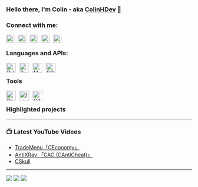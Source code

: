 ### Hello there, I'm Colin - aka [ColinHDev][github] 👋

### Connect with me:

[<img align="left" hspace="0" alt="ColinHDev | GitHub" width="22px" src="https://cdn.jsdelivr.net/npm/simple-icons@v3/icons/github.svg" />][github]
[<img align="left" hspace="10" alt="ColinHDev | Discord" width="22px" src="https://cdn.jsdelivr.net/npm/simple-icons@v3/icons/discord.svg" />][discord]
[<img align="left" hspace="0" alt="ColinHDev | Email" width="22px" src="https://cdn.jsdelivr.net/npm/simple-icons@6.7.0/icons/gmail.svg" />][email]
[<img align="left" hspace="10" alt="ColinHDev | YouTube" width="22px" src="https://cdn.jsdelivr.net/npm/simple-icons@v3/icons/youtube.svg" />][youtube]
[<img align="left" hspace="0" alt="ColinHDev | YouTube" width="22px" src="https://cdn.jsdelivr.net/npm/simple-icons@6.7.0/icons/reddit.svg" />][reddit]
<br/>

### Languages and APIs:

[<img align="left" hspace="0" alt="PHP" width="26px" height="26px" src="https://cdn.jsdelivr.net/npm/simple-icons@6.7.0/icons/php.svg" />](https://php.net)
[<img align="left" hspace="10" alt="PocketMine-MP" width="26px" src="https://images-eu.ssl-images-amazon.com/images/I/41vtkBOXeCL.png" />](https://pmmp.io)
[<img align="left" hspace="0" alt="MySQL" width="26px" height="26px" src="https://cdn.jsdelivr.net/npm/simple-icons@6.7.0/icons/mysql.svg" />](https://www.mysql.com)
[<img align="left" hspace="10" alt="SQLite" width="26px" height="26px" src="https://cdn.jsdelivr.net/npm/simple-icons@6.7.0/icons/sqlite.svg" />](https://www.sqlite.org)
<br/>

### Tools
[<img align="left" hspace="0" alt="PhpStorm" width="26px" src="https://cdn.jsdelivr.net/npm/simple-icons@6.7.0/icons/phpstorm.svg" />](https://www.jetbrains.com/phpstorm/)
[<img align="left" hspace="10" alt="IntelliJ IDEA" width="26px" src="https://cdn.jsdelivr.net/npm/simple-icons@6.7.0/icons/intellijidea.svg" />](https://www.jetbrains.com/idea/)
[<img align="left" hspace="0" alt="Git" width="26px" src="https://cdn.jsdelivr.net/npm/simple-icons@6.7.0/icons/git.svg" />](https://git-scm.com/)
<br/>

### Highlighted projects

---

### 📺 Latest YouTube Videos
<!-- YOUTUBE:START -->
- [TradeMenu「CEconomy」](https://www.youtube.com/watch?v=ed4_q23Zanc)
- [AntiXRay 「CAC (CAntiCheat)」](https://www.youtube.com/watch?v=lrC1kSsOu5c)
- [CSkull](https://www.youtube.com/watch?v=I349a8g8oK4)
<!-- YOUTUBE:END -->

---
![](https://github-readme-stats.vercel.app/api?username=ColinHDev&theme=dark&count_private=true&show_icons=true&hide_rank=true&include_all_commits=true)
![](https://github-readme-stats.vercel.app/api/top-langs/?username=ColinHDev&theme=dark&show_icons=true)
![](https://github-profile-trophy.vercel.app/?username=ColinHDev)

[github]: https://github.com/ColinHDev
[discord]: https://discord.com/invite/cAYKEtaqnp
[email]: mailto:colinh.2911@gmail.com
[youtube]: https://youtube.com/ColinHDev
[reddit]: https://www.reddit.com/user/ColinHDev/